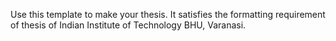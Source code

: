 Use this template to make your thesis. It satisfies the formatting requirement of thesis of Indian Institute of Technology BHU, Varanasi.
